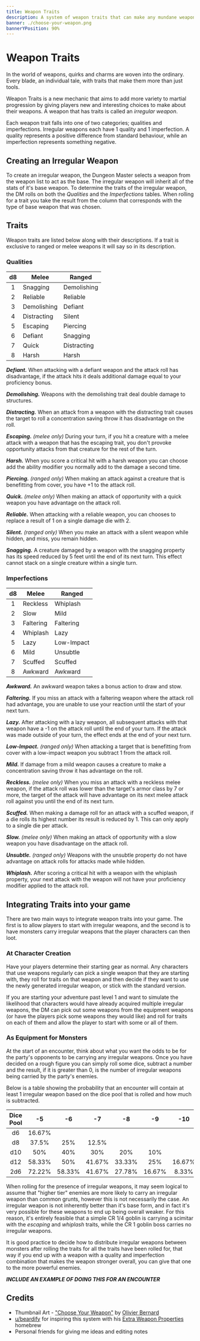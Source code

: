 ```yaml
---
title: Weapon Traits
description: A system of weapon traits that can make any mundane weapon more interesting.
banner: ./choose-your-weapon.png
bannerYPosition: 90%
---
```


# Weapon Traits

In the world of weapons, quirks and charms are woven into the ordinary. Every blade, an individual tale, with traits that make them more than just tools.

Weapon Traits is a new mechanic that aims to add more variety to martial progression by giving players new and interesting choices to make about their weapons. A weapon that has traits is called an _irregular weapon_.

Each weapon trait falls into one of two categories; qualities and imperfections. Irregular weapons each have 1 quality and 1 imperfection. A quality represents a positive difference from standard behaviour, while an imperfection represents something negative.

## Creating an Irregular Weapon

To create an irregular weapon, the Dungeon Master selects a weapon from the weapon list to act as the base. The irregular weapon will inherit all of the stats of it's base weapon. To determine the traits of the irregular weapon, the DM rolls on both the _Qualities_ and the _Imperfections_ tables. When rolling for a trait you take the result from the column that corresponds with the type of base weapon that was chosen.

## Traits

Weapon traits are listed below along with their descriptions. If a trait is exclusive to ranged or melee weapons it will say so in its description.

### Qualities

| d8  | Melee       | Ranged      |
| :-: | ----------- | ----------- |
|  1  | Snagging    | Demolishing |
|  2  | Reliable    | Reliable    |
|  3  | Demolishing | Defiant     |
|  4  | Distracting | Silent      |
|  5  | Escaping    | Piercing    |
|  6  | Defiant     | Snagging    |
|  7  | Quick       | Distracting |
|  8  | Harsh       | Harsh       |

**_Defiant._** When attacking with a defiant weapon and the attack roll has disadvantage, if the attack hits it deals additional damage equal to your proficiency bonus.

**_Demolishing._** Weapons with the demolishing trait deal double damage to structures.

**_Distracting._** When an attack from a weapon with the distracting trait causes the target to roll a concentration saving throw it has disadvantage on the roll.

_**Escaping.** (melee only)_ During your turn, if you hit a creature with a melee attack with a weapon that has the escaping trait, you don't provoke opportunity attacks from that creature for the rest of the turn.

**_Harsh._** When you score a critical hit with a harsh weapon you can choose add the ability modifier you normally add to the damage a second time.

_**Piercing.** (ranged only)_ When making an attack against a creature that is benefitting from cover, you have +1 to the attack roll.

_**Quick.** (melee only)_ When making an attack of opportunity with a quick weapon you have advantage on the attack roll.

**_Reliable._** When attacking with a reliable weapon, you can chooses to replace a result of 1 on a single damage die with 2.

_**Silent.** (ranged only)_ When you make an attack with a silent weapon while hidden, and miss, you remain hidden.

**_Snagging._** A creature damaged by a weapon with the snagging property has its speed reduced by 5 feet until the end of its next turn. This effect cannot stack on a single creature within a single turn.

### Imperfections

| d8  | Melee     | Ranged     |
| :-: | --------- | ---------- |
|  1  | Reckless  | Whiplash   |
|  2  | Slow      | Mild       |
|  3  | Faltering | Faltering  |
|  4  | Whiplash  | Lazy       |
|  5  | Lazy      | Low-Impact |
|  6  | Mild      | Unsubtle   |
|  7  | Scuffed   | Scuffed    |
|  8  | Awkward   | Awkward    |

**_Awkward._** An awkward weapon takes a bonus action to draw and stow.

**_Faltering._** If you miss an attack with a faltering weapon where the attack roll had advantage, you are unable to use your reaction until the start of your next turn.

**_Lazy._** After attacking with a lazy weapon, all subsequent attacks with that weapon have a -1 on the attack roll until the end of your turn. If the attack was made outside of your turn, the effect ends at the end of your next turn.

_**Low-Impact.** (ranged only)_ When attacking a target that is benefitting from cover with a low-impact weapon you subtract 1 from the attack roll.

**_Mild._** If damage from a mild weapon causes a creature to make a concentration saving throw it has advantage on the roll.

_**Reckless.** (melee only)_ When you miss an attack with a reckless melee weapon, if the attack roll was lower than the target's armor class by 7 or more, the target of the attack will have advantage on its next melee attack roll against you until the end of its next turn.

**_Scuffed._** When making a damage roll for an attack with a scuffed weapon, if a die rolls its highest number its result is reduced by 1. This can only apply to a single die per attack.

_**Slow.** (melee only)_ When making an attack of opportunity with a slow weapon you have disadvantage on the attack roll.

_**Unsubtle.** (ranged only)_ Weapons with the unsubtle property do not have advantage on attack rolls for attacks made while hidden.

**_Whiplash._** After scoring a critical hit with a weapon with the whiplash property, your next attack with the weapon will not have your proficiency modifier applied to the attack roll.

## Integrating Traits into your game

There are two main ways to integrate weapon traits into your game. The first is to allow players to start with irregular weapons, and the second is to have monsters carry irregular weapons that the player characters can then loot.

### At Character Creation

Have your players determine their starting gear as normal. Any characters that use weapons regularly can pick a single weapon that they are starting with, they roll for traits on that weapon and then decide if they want to use the newly generated irregular weapon, or stick with the standard version.

If you are starting your adventure past level 1 and want to simulate the likelihood that characters would have already acquired multiple irregular weapons, the DM can pick out some weapons from the equipment weapons (or have the players pick some weapons they would like) and roll for traits on each of them and allow the player to start with some or all of them.

### As Equipment for Monsters

At the start of an encounter, think about what you want the odds to be for the party's opponents to be carrying any irregular weapons. Once you have decided on a rough figure you can simply roll some dice, subtract a number and the result, if it is greater than 0, is the number of irregular weapons being carried by the party's enemies.

Below is a table showing the probability that an encounter will contain at least 1 irregular weapon based on the dice pool that is rolled and how much is subtracted.

| Dice Pool |   -5   |   -6   |   -7   |   -8   |   -9   |  -10   |  -11  |
| :-------: | :----: | :----: | :----: | :----: | :----: | :----: | :---: |
|    d6     | 16.67% |        |        |        |        |        |       |
|    d8     | 37.5%  |  25%   | 12.5%  |        |        |        |       |
|    d10    |  50%   |  40%   |  30%   |  20%   |  10%   |        |       |
|    d12    | 58.33% |  50%   | 41.67% | 33.33% |  25%   | 16.67% | 8.33% |
|    2d6    | 72.22% | 58.33% | 41.67% | 27.78% | 16.67% | 8.33%  | 2.78% |

When rolling for the presence of irregular weapons, it may seem logical to assume that "higher tier" enemies are more likely to carry an irregular weapon than common grunts, however this is not necessarily the case. An irregular weapon is not inherently better than it's base form, and in fact it's very possible for these weapons to end up being overall weaker. For this reason, it's entirely feasible that a simple CR 1/4 goblin is carrying a scimitar with the _escaping_ and _whiplash_ traits, while the CR 1 goblin boss carries no irregular weapons.

It is good practice to decide how to distribute irregular weapons between monsters after rolling the traits for all the traits have been rolled for, that way if you end up with a weapon with a quality and imperfection combination that makes the weapon stronger overall, you can give that one to the more powerful enemies.

**_INCLUDE AN EXAMPLE OF DOING THIS FOR AN ENCOUNTER_**

## Credits

- Thumbnail Art - ["Choose Your Weapon"](https://www.artofmtg.com/art/choose-your-weapon/) by [Olivier Bernard](https://www.olivierbernard-art.com/)
- [u/beardify](https://www.reddit.com/user/beardify/) for inspiring this system with his [Extra Weapon Properties](https://www.reddit.com/r/UnearthedArcana/comments/n6cbwx/new_weapon_properties_mechanics_that_disarm/?utm_source=share&utm_medium=web3x&utm_name=web3xcss&utm_term=1&utm_content=share_button) homebrew
- Personal friends for giving me ideas and editing notes
